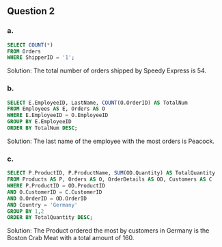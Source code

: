 ## Question 2
### a.
```SQL
SELECT COUNT(*)
FROM Orders
WHERE ShipperID = '1';
```
Solution: The total number of orders shipped by Speedy Express is 54.
### b.
```SQL
SELECT E.EmployeeID, LastName, COUNT(O.OrderID) AS TotalNum
FROM Employees AS E, Orders AS O
WHERE E.EmployeeID = O.EmployeeID
GROUP BY E.EmployeeID
ORDER BY TotalNum DESC;
```
Solution: The last name of the employee with the most orders is Peacock.
### c.
```SQL
SELECT P.ProductID, P.ProductName, SUM(OD.Quantity) AS TotalQuantity
FROM Products AS P, Orders AS O, OrderDetails AS OD, Customers AS C
WHERE P.ProductID = OD.ProductID
AND O.CustomerID = C.CustomerID
AND O.OrderID = OD.OrderID
AND Country = 'Germany'
GROUP BY 1,2
ORDER BY TotalQuantity DESC;
```
Solution: The Product ordered the most by customers in Germany is the Boston Crab Meat with a total amount of 160.
